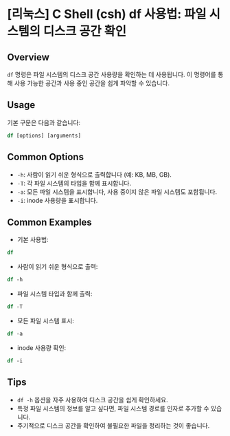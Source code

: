 # [리눅스] C Shell (csh) df 사용법: 파일 시스템의 디스크 공간 확인

## Overview
`df` 명령은 파일 시스템의 디스크 공간 사용량을 확인하는 데 사용됩니다. 이 명령어를 통해 사용 가능한 공간과 사용 중인 공간을 쉽게 파악할 수 있습니다.

## Usage
기본 구문은 다음과 같습니다:
```csh
df [options] [arguments]
```

## Common Options
- `-h`: 사람이 읽기 쉬운 형식으로 출력합니다 (예: KB, MB, GB).
- `-T`: 각 파일 시스템의 타입을 함께 표시합니다.
- `-a`: 모든 파일 시스템을 표시합니다, 사용 중이지 않은 파일 시스템도 포함됩니다.
- `-i`: inode 사용량을 표시합니다.

## Common Examples
- 기본 사용법:
```csh
df
```

- 사람이 읽기 쉬운 형식으로 출력:
```csh
df -h
```

- 파일 시스템 타입과 함께 출력:
```csh
df -T
```

- 모든 파일 시스템 표시:
```csh
df -a
```

- inode 사용량 확인:
```csh
df -i
```

## Tips
- `df -h` 옵션을 자주 사용하여 디스크 공간을 쉽게 확인하세요.
- 특정 파일 시스템의 정보를 알고 싶다면, 파일 시스템 경로를 인자로 추가할 수 있습니다.
- 주기적으로 디스크 공간을 확인하여 불필요한 파일을 정리하는 것이 좋습니다.